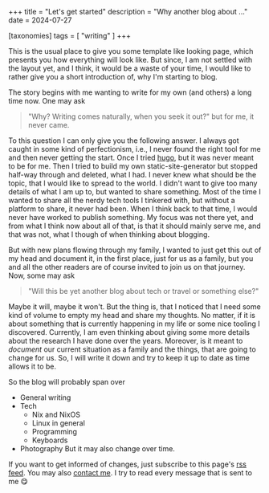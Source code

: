 +++
title = "Let's get started"
description = "Why another blog about ..."
date = 2024-07-27

[taxonomies]
tags = [ "writing" ]
+++

This is the usual place to give you some template like looking page, which presents you how everything will look like.
But since, I am not settled with the layout yet, and I think, it would be a waste of your time, I would like to rather give you a short introduction of, why I'm starting to blog.

The story begins with me wanting to write for my own (and others) a long time now.
One may ask
> "Why? Writing comes naturally, when you seek it out?"
but for me, it never came.

To this question I can only give you the following answer.
I always got caught in some kind of perfectionism, i.e., I never found the right tool for me and then never getting the start.
Once I tried [hugo](https://gohugo.io/), but it was never meant to be for me.
Then I tried to build my own static-site-generator but stopped half-way through and deleted, what I had.
I never knew what should be the topic, that I would like to spread to the world.
I didn't want to give too many details of what I am up to, but wanted to share something.
Most of the time I wanted to share all the nerdy tech tools I tinkered with, but without a platform to share, it never had been.
When I think back to that time, I would never have worked to publish something.
My focus was not there yet, and from what I think now about all of that, is that it should mainly serve me, and that was not, what I though of when thinking about blogging.

But with new plans flowing through my family, I wanted to just get this out of my head and document it, in the first place, just for us as a family, but you and all the other readers are of course invited to join us on that journey.
Now, some may ask

> "Will this be yet another blog about tech or travel or something else?"

Maybe it will, maybe it won't.
But the thing is, that I noticed that I need some kind of volume to empty my head and share my thoughts.
No matter, if it is about something that is currently happening in my life or some nice tooling I discovered.
Currently, I am even thinking about giving some more details about the research I have done over the years.
Moreover, is it meant to *document* our current situation as a family and the things, that are going to change for us.
So, I will write it down and try to keep it up to date as time allows it to be.

So the blog will probably span over
- General writing
- Tech
    - Nix and NixOS
    - Linux in general
    - Programming
    - Keyboards
- Photography
But it may also change over time.

If you want to get informed of changes, just subscribe to this page's [rss feed](/rss.xml).
You may also [contact me](mailto:blog@audacis.net).
I try to read every message that is sent to me 😋
